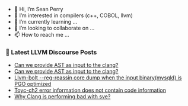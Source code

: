 - 👋 Hi, I’m Sean Perry
- 👀 I’m interested in compilers (c++, COBOL, llvm)
- 🌱 I’m currently learning ...
- 💞️ I’m looking to collaborate on ...
- 📫 How to reach me ...

<!---
s66perry/s66perry is a ✨ special ✨ repository because its `README.md` (this file) appears on your GitHub profile.
You can click the Preview link to take a look at your changes.
--->
### 📕 Latest LLVM Discourse Posts

<!-- DISCOURSE-LLVM:START -->
- [Can we provide AST as input to the clang?](https://discourse.llvm.org/t/can-we-provide-ast-as-input-to-the-clang/67395#post_2)
- [Can we provide AST as input to the clang?](https://discourse.llvm.org/t/can-we-provide-ast-as-input-to-the-clang/67395#post_1)
- [Llvm-bolt --reg-reassin core dump when the input binary&lpar;mysqld&rpar; is PGO optimized](https://discourse.llvm.org/t/llvm-bolt-reg-reassin-core-dump-when-the-input-binary-mysqld-is-pgo-optimized/67380#post_2)
- [Toyc-ch2 error information does not contain code information](https://discourse.llvm.org/t/toyc-ch2-error-information-does-not-contain-code-information/67372#post_3)
- [Why Clang is performing bad with sve?](https://discourse.llvm.org/t/why-clang-is-performing-bad-with-sve/67389#post_2)
<!-- DISCOURSE-LLVM:END -->
